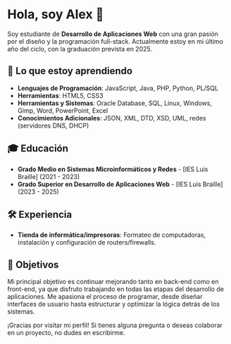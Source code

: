 # Hola, soy Alex 👋

Soy estudiante de **Desarrollo de Aplicaciones Web** con una gran pasión por el diseño y la programación full-stack. Actualmente estoy en mi último año del ciclo, con la graduación prevista en 2025.

## 🚀 Lo que estoy aprendiendo

- **Lenguajes de Programación**: JavaScript, Java, PHP, Python, PL/SQL
- **Herramientas**: HTML5, CSS3
- **Herramientas y Sistemas**: Oracle Database, SQL, Linux, Windows, Gimp, Word, PowerPoint, Excel
- **Conocimientos Adicionales**: JSON, XML, DTD, XSD, UML, redes (servidores DNS, DHCP)

## 🎓 Educación

- **Grado Medio en Sistemas Microinformáticos y Redes** - [IES Luis Braille] (2021 - 2023)
- **Grado Superior en Desarrollo de Aplicaciones Web** - [IES Luis Braille] (2023 - 2025)

## 🛠 Experiencia

- **Tienda de informática/impresoras**: Formateo de computadoras, instalación y configuración de routers/firewalls.

## 🎯 Objetivos

Mi principal objetivo es continuar mejorando tanto en back-end como en front-end, ya que disfruto trabajando en todas las etapas del desarrollo de aplicaciones. Me apasiona el proceso de programar, desde diseñar interfaces de usuario hasta estructurar y optimizar la lógica detrás de los sistemas.

¡Gracias por visitar mi perfil! Si tienes alguna pregunta o deseas colaborar en un proyecto, no dudes en escribirme.
